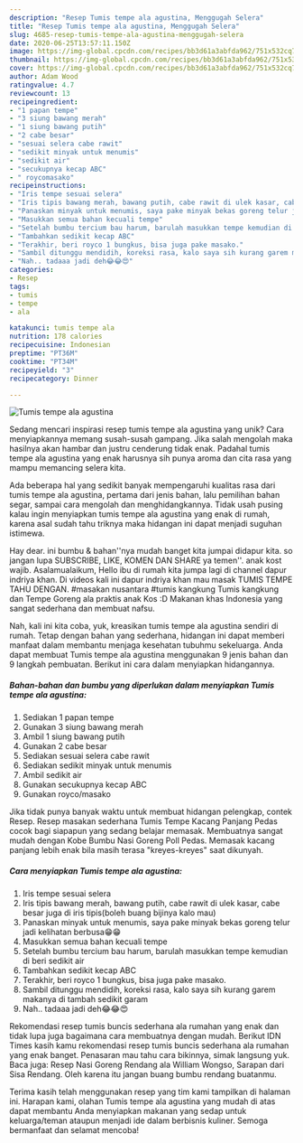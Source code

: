 ```yaml
---
description: "Resep Tumis tempe ala agustina, Menggugah Selera"
title: "Resep Tumis tempe ala agustina, Menggugah Selera"
slug: 4685-resep-tumis-tempe-ala-agustina-menggugah-selera
date: 2020-06-25T13:57:11.150Z
image: https://img-global.cpcdn.com/recipes/bb3d61a3abfda962/751x532cq70/tumis-tempe-ala-agustina-foto-resep-utama.jpg
thumbnail: https://img-global.cpcdn.com/recipes/bb3d61a3abfda962/751x532cq70/tumis-tempe-ala-agustina-foto-resep-utama.jpg
cover: https://img-global.cpcdn.com/recipes/bb3d61a3abfda962/751x532cq70/tumis-tempe-ala-agustina-foto-resep-utama.jpg
author: Adam Wood
ratingvalue: 4.7
reviewcount: 13
recipeingredient:
- "1 papan tempe"
- "3 siung bawang merah"
- "1 siung bawang putih"
- "2 cabe besar"
- "sesuai selera cabe rawit"
- "sedikit minyak untuk menumis"
- "sedikit air"
- "secukupnya kecap ABC"
- " roycomasako"
recipeinstructions:
- "Iris tempe sesuai selera"
- "Iris tipis bawang merah, bawang putih, cabe rawit di ulek kasar, cabe besar juga di iris tipis(boleh buang bijinya kalo mau)"
- "Panaskan minyak untuk menumis, saya pake minyak bekas goreng telur jadi kelihatan berbusa😁😁"
- "Masukkan semua bahan kecuali tempe"
- "Setelah bumbu tercium bau harum, barulah masukkan tempe kemudian di beri sedikit air"
- "Tambahkan sedikit kecap ABC"
- "Terakhir, beri royco 1 bungkus, bisa juga pake masako."
- "Sambil ditunggu mendidih, koreksi rasa, kalo saya sih kurang garem makanya di tambah sedikit garam"
- "Nah.. tadaaa jadi deh😂😂😍"
categories:
- Resep
tags:
- tumis
- tempe
- ala

katakunci: tumis tempe ala 
nutrition: 178 calories
recipecuisine: Indonesian
preptime: "PT36M"
cooktime: "PT34M"
recipeyield: "3"
recipecategory: Dinner

---
```



![Tumis tempe ala agustina](https://img-global.cpcdn.com/recipes/bb3d61a3abfda962/751x532cq70/tumis-tempe-ala-agustina-foto-resep-utama.jpg)

Sedang mencari inspirasi resep tumis tempe ala agustina yang unik? Cara menyiapkannya memang susah-susah gampang. Jika salah mengolah maka hasilnya akan hambar dan justru cenderung tidak enak. Padahal tumis tempe ala agustina yang enak harusnya sih punya aroma dan cita rasa yang mampu memancing selera kita.

Ada beberapa hal yang sedikit banyak mempengaruhi kualitas rasa dari tumis tempe ala agustina, pertama dari jenis bahan, lalu pemilihan bahan segar, sampai cara mengolah dan menghidangkannya. Tidak usah pusing kalau ingin menyiapkan tumis tempe ala agustina yang enak di rumah, karena asal sudah tahu triknya maka hidangan ini dapat menjadi suguhan istimewa.

Hay dear. ini bumbu &amp; bahan&#39;&#39;nya mudah banget kita jumpai didapur kita. so jangan lupa SUBSCRIBE, LIKE, KOMEN DAN SHARE ya temen&#39;&#39;. anak kost wajib. Asalamualaikum, Hello ibu di rumah kita jumpa lagi di channel dapur indriya khan. Di videos kali ini dapur indriya khan mau masak TUMIS TEMPE TAHU DENGAN. #masakan nusantara #tumis kangkung Tumis kangkung dan Tempe Goreng ala praktis anak Kos :D Makanan khas Indonesia yang sangat sederhana dan membuat nafsu.


Nah, kali ini kita coba, yuk, kreasikan tumis tempe ala agustina sendiri di rumah. Tetap dengan bahan yang sederhana, hidangan ini dapat memberi manfaat dalam membantu menjaga kesehatan tubuhmu sekeluarga. Anda dapat membuat Tumis tempe ala agustina menggunakan 9 jenis bahan dan 9 langkah pembuatan. Berikut ini cara dalam menyiapkan hidangannya.

<!--inarticleads1-->

##### Bahan-bahan dan bumbu yang diperlukan dalam menyiapkan Tumis tempe ala agustina:

1. Sediakan 1 papan tempe
1. Gunakan 3 siung bawang merah
1. Ambil 1 siung bawang putih
1. Gunakan 2 cabe besar
1. Sediakan sesuai selera cabe rawit
1. Sediakan sedikit minyak untuk menumis
1. Ambil sedikit air
1. Gunakan secukupnya kecap ABC
1. Gunakan  royco/masako


Jika tidak punya banyak waktu untuk membuat hidangan pelengkap, contek Resep. Resep masakan sederhana Tumis Tempe Kacang Panjang Pedas cocok bagi siapapun yang sedang belajar memasak. Membuatnya sangat mudah dengan Kobe Bumbu Nasi Goreng Poll Pedas. Memasak kacang panjang lebih enak bila masih terasa &#34;kreyes-kreyes&#34; saat dikunyah. 

<!--inarticleads2-->

##### Cara menyiapkan Tumis tempe ala agustina:

1. Iris tempe sesuai selera
1. Iris tipis bawang merah, bawang putih, cabe rawit di ulek kasar, cabe besar juga di iris tipis(boleh buang bijinya kalo mau)
1. Panaskan minyak untuk menumis, saya pake minyak bekas goreng telur jadi kelihatan berbusa😁😁
1. Masukkan semua bahan kecuali tempe
1. Setelah bumbu tercium bau harum, barulah masukkan tempe kemudian di beri sedikit air
1. Tambahkan sedikit kecap ABC
1. Terakhir, beri royco 1 bungkus, bisa juga pake masako.
1. Sambil ditunggu mendidih, koreksi rasa, kalo saya sih kurang garem makanya di tambah sedikit garam
1. Nah.. tadaaa jadi deh😂😂😍


Rekomendasi resep tumis buncis sederhana ala rumahan yang enak dan tidak lupa juga bagaimana cara membuatnya dengan mudah. Berikut IDN Times kasih kamu rekomendasi resep tumis buncis sederhana ala rumahan yang enak banget. Penasaran mau tahu cara bikinnya, simak langsung yuk. Baca juga: Resep Nasi Goreng Rendang ala William Wongso, Sarapan dari Sisa Rendang. Oleh karena itu jangan buang bumbu rendang buatanmu. 

Terima kasih telah menggunakan resep yang tim kami tampilkan di halaman ini. Harapan kami, olahan Tumis tempe ala agustina yang mudah di atas dapat membantu Anda menyiapkan makanan yang sedap untuk keluarga/teman ataupun menjadi ide dalam berbisnis kuliner. Semoga bermanfaat dan selamat mencoba!
